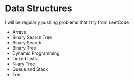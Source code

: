 # Data Structures

I will be regularly pushing problems that I try from LeetCode
- Arrays
- Binary Search Tree
- Binary Search
- Binary Tree
- Dynamic Programming
- Linked Lists
- N-ary Tree
- Queue and Stack
- Trie

